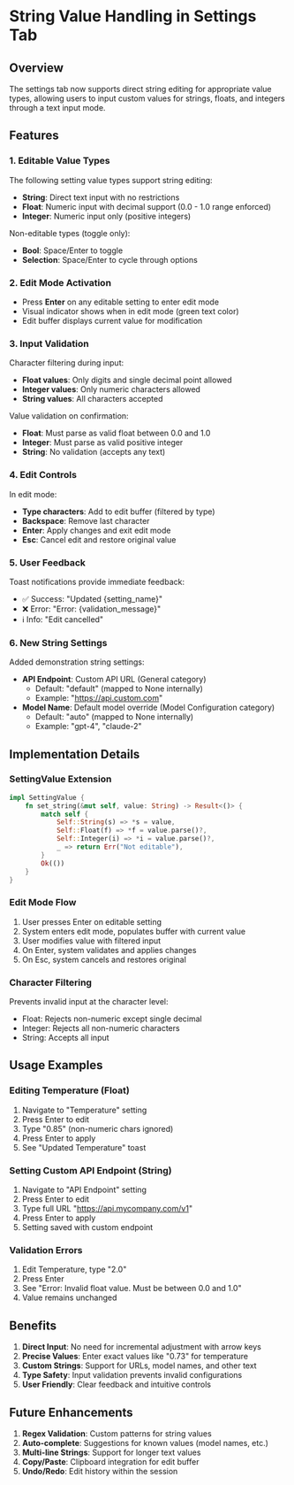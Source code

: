 # String Value Handling in Settings Tab

## Overview
The settings tab now supports direct string editing for appropriate value types, allowing users to input custom values for strings, floats, and integers through a text input mode.

## Features

### 1. Editable Value Types
The following setting value types support string editing:
- **String**: Direct text input with no restrictions
- **Float**: Numeric input with decimal support (0.0 - 1.0 range enforced)
- **Integer**: Numeric input only (positive integers)

Non-editable types (toggle only):
- **Bool**: Space/Enter to toggle
- **Selection**: Space/Enter to cycle through options

### 2. Edit Mode Activation
- Press **Enter** on any editable setting to enter edit mode
- Visual indicator shows when in edit mode (green text color)
- Edit buffer displays current value for modification

### 3. Input Validation
Character filtering during input:
- **Float values**: Only digits and single decimal point allowed
- **Integer values**: Only numeric characters allowed
- **String values**: All characters accepted

Value validation on confirmation:
- **Float**: Must parse as valid float between 0.0 and 1.0
- **Integer**: Must parse as valid positive integer
- **String**: No validation (accepts any text)

### 4. Edit Controls
In edit mode:
- **Type characters**: Add to edit buffer (filtered by type)
- **Backspace**: Remove last character
- **Enter**: Apply changes and exit edit mode
- **Esc**: Cancel edit and restore original value

### 5. User Feedback
Toast notifications provide immediate feedback:
- ✅ Success: "Updated {setting_name}"
- ❌ Error: "Error: {validation_message}"
- ℹ️ Info: "Edit cancelled"

### 6. New String Settings
Added demonstration string settings:
- **API Endpoint**: Custom API URL (General category)
  - Default: "default" (mapped to None internally)
  - Example: "https://api.custom.com"
- **Model Name**: Default model override (Model Configuration category)
  - Default: "auto" (mapped to None internally)
  - Example: "gpt-4", "claude-2"

## Implementation Details

### SettingValue Extension
```rust
impl SettingValue {
    fn set_string(&mut self, value: String) -> Result<()> {
        match self {
            Self::String(s) => *s = value,
            Self::Float(f) => *f = value.parse()?,
            Self::Integer(i) => *i = value.parse()?,
            _ => return Err("Not editable"),
        }
        Ok(())
    }
}
```

### Edit Mode Flow
1. User presses Enter on editable setting
2. System enters edit mode, populates buffer with current value
3. User modifies value with filtered input
4. On Enter, system validates and applies changes
5. On Esc, system cancels and restores original

### Character Filtering
Prevents invalid input at the character level:
- Float: Rejects non-numeric except single decimal
- Integer: Rejects all non-numeric characters
- String: Accepts all input

## Usage Examples

### Editing Temperature (Float)
1. Navigate to "Temperature" setting
2. Press Enter to edit
3. Type "0.85" (non-numeric chars ignored)
4. Press Enter to apply
5. See "Updated Temperature" toast

### Setting Custom API Endpoint (String)
1. Navigate to "API Endpoint" setting
2. Press Enter to edit
3. Type full URL "https://api.mycompany.com/v1"
4. Press Enter to apply
5. Setting saved with custom endpoint

### Validation Errors
1. Edit Temperature, type "2.0"
2. Press Enter
3. See "Error: Invalid float value. Must be between 0.0 and 1.0"
4. Value remains unchanged

## Benefits

1. **Direct Input**: No need for incremental adjustment with arrow keys
2. **Precise Values**: Enter exact values like "0.73" for temperature
3. **Custom Strings**: Support for URLs, model names, and other text
4. **Type Safety**: Input validation prevents invalid configurations
5. **User Friendly**: Clear feedback and intuitive controls

## Future Enhancements

1. **Regex Validation**: Custom patterns for string values
2. **Auto-complete**: Suggestions for known values (model names, etc.)
3. **Multi-line Strings**: Support for longer text values
4. **Copy/Paste**: Clipboard integration for edit buffer
5. **Undo/Redo**: Edit history within the session